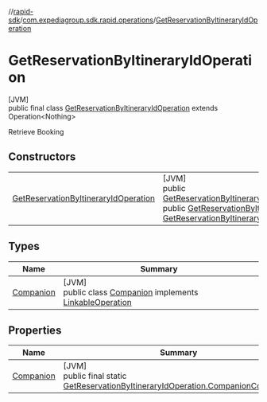 //[rapid-sdk](../../../index.md)/[com.expediagroup.sdk.rapid.operations](../index.md)/[GetReservationByItineraryIdOperation](index.md)

# GetReservationByItineraryIdOperation

[JVM]\
public final class [GetReservationByItineraryIdOperation](index.md) extends Operation&lt;Nothing&gt;

Retrieve Booking

## Constructors

| | |
|---|---|
| [GetReservationByItineraryIdOperation](-get-reservation-by-itinerary-id-operation.md) | [JVM]<br>public [GetReservationByItineraryIdOperation](index.md)[GetReservationByItineraryIdOperation](-get-reservation-by-itinerary-id-operation.md)([GetReservationByItineraryIdOperationParams](../-get-reservation-by-itinerary-id-operation-params/index.md)params)<br>public [GetReservationByItineraryIdOperation](index.md)[GetReservationByItineraryIdOperation](-get-reservation-by-itinerary-id-operation.md)([Link](../../com.expediagroup.sdk.rapid.models/-link/index.md)link, [GetReservationByItineraryIdOperationContext](../-get-reservation-by-itinerary-id-operation-context/index.md)context) |

## Types

| Name | Summary |
|---|---|
| [Companion](-companion/index.md) | [JVM]<br>public class [Companion](-companion/index.md) implements [LinkableOperation](../-linkable-operation/index.md) |

## Properties

| Name | Summary |
|---|---|
| [Companion](index.md#1573761261%2FProperties%2F700308213) | [JVM]<br>public final static [GetReservationByItineraryIdOperation.Companion](-companion/index.md)[Companion](index.md#1573761261%2FProperties%2F700308213) |
